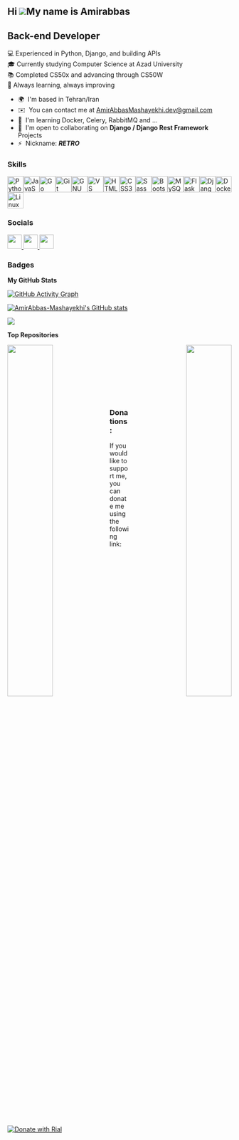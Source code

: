 Hi ![](https://user-images.githubusercontent.com/18350557/176309783-0785949b-9127-417c-8b55-ab5a4333674e.gif)My name is Amirabbas
---------------------------------------------

## Back-end Developer
💻 Experienced in Python, Django, and building APIs <br>
🎓 Currently studying Computer Science at Azad University <br> 
📚 Completed CS50x and advancing through CS50W <br>
🌱 Always learning, always improving <br>


* 🌍  I'm based in Tehran/Iran
* ✉️  You can contact me at [AmirAbbasMashayekhi.dev@gmail.com](mailto:AmirAbbasMashayekhi.dev@gmail.com)
* 🧠  I'm learning Docker, Celery, RabbitMQ and ...
* 🤝  I'm open to collaborating on **Django / Django Rest Framework** Projects
* ⚡  Nickname: ***RETRO***

### Skills


<p align="left">
<a href="https://www.python.org/" target="_blank" rel="noreferrer"><img src="https://raw.githubusercontent.com/danielcranney/readme-generator/main/public/icons/skills/python-colored.svg" width="36" height="36" alt="Python" /></a><a href="https://developer.mozilla.org/en-US/docs/Web/JavaScript" target="_blank" rel="noreferrer"><img src="https://raw.githubusercontent.com/danielcranney/readme-generator/main/public/icons/skills/javascript-colored.svg" width="36" height="36" alt="JavaScript" /></a><a href="https://go.dev/doc/" target="_blank" rel="noreferrer"><img src="https://raw.githubusercontent.com/danielcranney/readme-generator/main/public/icons/skills/go-colored.svg" width="36" height="36" alt="Go" /></a><a href="https://git-scm.com/" target="_blank" rel="noreferrer"><img src="https://raw.githubusercontent.com/danielcranney/readme-generator/main/public/icons/skills/git-colored.svg" width="36" height="36" alt="Git" /></a><a href="https://www.gnu.org/software/bash/" target="_blank" rel="noreferrer"><img src="https://raw.githubusercontent.com/danielcranney/readme-generator/main/public/icons/skills/gnubash.svg" width="36" height="36" alt="GNU Bash" /></a><a href="https://code.visualstudio.com/" target="_blank" rel="noreferrer"><img src="https://raw.githubusercontent.com/danielcranney/readme-generator/main/public/icons/skills/visualstudiocode.svg" width="36" height="36" alt="VS Code" /></a><a href="https://developer.mozilla.org/en-US/docs/Glossary/HTML5" target="_blank" rel="noreferrer"><img src="https://raw.githubusercontent.com/danielcranney/readme-generator/main/public/icons/skills/html5-colored.svg" width="36" height="36" alt="HTML5" /></a><a href="https://www.w3.org/TR/CSS/#css" target="_blank" rel="noreferrer"><img src="https://raw.githubusercontent.com/danielcranney/readme-generator/main/public/icons/skills/css3-colored.svg" width="36" height="36" alt="CSS3" /></a><a href="https://sass-lang.com/" target="_blank" rel="noreferrer"><img src="https://raw.githubusercontent.com/danielcranney/readme-generator/main/public/icons/skills/sass-colored.svg" width="36" height="36" alt="Sass" /></a><a href="https://getbootstrap.com/" target="_blank" rel="noreferrer"><img src="https://raw.githubusercontent.com/danielcranney/readme-generator/main/public/icons/skills/bootstrap-colored.svg" width="36" height="36" alt="Bootstrap" /></a><a href="https://www.mysql.com/" target="_blank" rel="noreferrer"><img src="https://raw.githubusercontent.com/danielcranney/readme-generator/main/public/icons/skills/mysql-colored.svg" width="36" height="36" alt="MySQL" /></a><a href="https://flask.palletsprojects.com/en/2.0.x/" target="_blank" rel="noreferrer"><img src="https://raw.githubusercontent.com/danielcranney/readme-generator/main/public/icons/skills/flask-colored.svg" width="36" height="36" alt="Flask" /></a><a href="https://www.djangoproject.com/" target="_blank" rel="noreferrer"><img src="https://raw.githubusercontent.com/danielcranney/readme-generator/main/public/icons/skills/django-colored.svg" width="36" height="36" alt="Django" /></a><a href="https://www.docker.com/" target="_blank" rel="noreferrer"><img src="https://raw.githubusercontent.com/danielcranney/readme-generator/main/public/icons/skills/docker-colored.svg" width="36" height="36" alt="Docker" /></a><a href="https://www.linux.org" target="_blank" rel="noreferrer"><img src="https://raw.githubusercontent.com/danielcranney/readme-generator/main/public/icons/skills/linux-colored.svg" width="36" height="36" alt="Linux" /></a>
</p>


### Socials

<p align="left"> <a href="https://www.github.com/AmirAbbas-Mashayekhi" target="_blank" rel="noreferrer"> <picture> <source media="(prefers-color-scheme: dark)" srcset="https://raw.githubusercontent.com/danielcranney/readme-generator/main/public/icons/socials/github-dark.svg" /> <source media="(prefers-color-scheme: light)" srcset="https://raw.githubusercontent.com/danielcranney/readme-generator/main/public/icons/socials/github.svg" /> <img src="https://raw.githubusercontent.com/danielcranney/readme-generator/main/public/icons/socials/github.svg" width="32" height="32" /> </picture> </a> <a href="https://www.linkedin.com/in/amirabbas-mashayekhi-5009122a5" target="_blank" rel="noreferrer"> <picture> <source media="(prefers-color-scheme: dark)" srcset="https://raw.githubusercontent.com/danielcranney/readme-generator/main/public/icons/socials/linkedin-dark.svg" /> <source media="(prefers-color-scheme: light)" srcset="https://raw.githubusercontent.com/danielcranney/readme-generator/main/public/icons/socials/linkedin.svg" /> <img src="https://raw.githubusercontent.com/danielcranney/readme-generator/main/public/icons/socials/linkedin.svg" width="32" height="32" /> </picture> </a> <a href="https://www.threads.net/@amir___mash" target="_blank" rel="noreferrer"> <picture> <source media="(prefers-color-scheme: dark)" srcset="https://raw.githubusercontent.com/danielcranney/readme-generator/main/public/icons/socials/threads-dark.svg" /> <source media="(prefers-color-scheme: light)" srcset="https://raw.githubusercontent.com/danielcranney/readme-generator/main/public/icons/socials/threads.svg" /> <img src="https://raw.githubusercontent.com/danielcranney/readme-generator/main/public/icons/socials/threads.svg" width="32" height="32" /> </picture> </a></p>

### Badges

<b>My GitHub Stats</b>

[![GitHub Activity Graph](https://github-readme-activity-graph.vercel.app/graph?username=AmirAbbas-Mashayekhi&theme=github-compact)](https://github.com/AmirAbbas-Mashayekhi/github-readme-activity-graph)

<a href="http://www.github.com/AmirAbbas-Mashayekhi"><img src="https://github-readme-stats.vercel.app/api?username=AmirAbbas-Mashayekhi&show_icons=true&hide=&count_private=true&theme=github-dark&hide_border=false&show_icons=true" alt="AmirAbbas-Mashayekhi's GitHub stats" /></a>

<a href="http://www.github.com/AmirAbbas-Mashayekhi"><img src="https://github-readme-streak-stats.herokuapp.com/?user=AmirAbbas-Mashayekhi&stroke=14b8a6&background=1d2633&ring=14b8a6&fire=14b8a6&currStreakNum=14b8a6&currStreakLabel=14b8a6&sideNums=14b8a6&sideLabels=14b8a6&dates=14b8a6&hide_border=false" /></a>

<b>Top Repositories</b>

<div width="100%" align="center"><a href="https://github.com/AmirAbbas-Mashayekhi/TaskFlow" align="left"><img align="left" width="45%" src="https://github-readme-stats.vercel.app/api/pin/?username=AmirAbbas-Mashayekhi&repo=TaskFlow&title_color=14b8a6&text_color=14b8a6&icon_color=22c55e&bg_color=1d2633&hide_border=false&locale=en" /></a><a href="https://github.com/AmirAbbas-Mashayekhi/DRF-Notes" align="right"><img align="right" width="45%" src="https://github-readme-stats.vercel.app/api/pin/?username=AmirAbbas-Mashayekhi&repo=DRF-Notes&title_color=14b8a6&text_color=14b8a6&icon_color=22c55e&bg_color=1d2633&hide_border=false&locale=en" /></a></div><br /><br /><br /><br /><br /><br /><br />

<h3>Donations:</h3>

If you would like to support me, you can donate me using the following link:

[![Donate with Rial](https://img.shields.io/badge/Donate-FFDD00?style=plastic&logo=buy-me-a-coffee&logoColor=black)](https://www.coffeete.ir/AmirAbbas_Mashayekhi)
